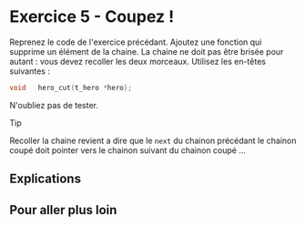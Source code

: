 # Exercice 5 - Coupez !
Reprenez le code de l'exercice précédant. Ajoutez une fonction qui supprime un élément de la chaine. La chaine ne doit pas être brisée pour autant : vous devez recoller les deux morceaux. Utilisez les en-têtes suivantes :
```C
void   hero_cut(t_hero *hero);
```
N'oubliez pas de tester. 
> [!TIP]
> Recoller la chaine revient a dire que le `next` du chainon précédant le chainon coupé doit pointer vers le chainon suivant du chainon coupé ... 

## Explications

## Pour aller plus loin
